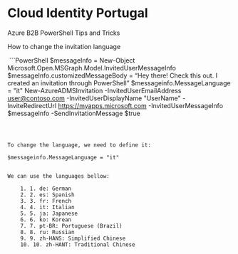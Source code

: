 # Cloud Identity Portugal


Azure B2B PowerShell Tips and Tricks

How to change the invitation language
 

 ```PowerShell
$messageInfo = New-Object Microsoft.Open.MSGraph.Model.InvitedUserMessageInfo
$messageInfo.customizedMessageBody = “Hey there! Check this out. I created an invitation through PowerShell”
$messageinfo.MessageLanguage = "it"
New-AzureADMSInvitation -InvitedUserEmailAddress user@contoso.com -InvitedUserDisplayName "UserName" -InviteRedirectUrl https://myapps.microsoft.com -InvitedUserMessageInfo $messageInfo -SendInvitationMessage $true 
```


 
To change the language, we need to define it:
 
$messageinfo.MessageLanguage = "it"
 
 
We can use the languages bellow:
 
	1. 1. de: German
	2. 2. es: Spanish
	3. 3. fr: French
	4. 4. it: Italian
	5. 5. ja: Japanese
	6. 6. ko: Korean
	7. 7. pt-BR: Portuguese (Brazil)
	8. 8. ru: Russian
	9. 9. zh-HANS: Simplified Chinese
	10. 10. zh-HANT: Traditional Chinese
